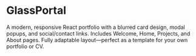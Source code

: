 # GlassPortal
A modern, responsive React portfolio with a blurred card design, modal popups, and social/contact links. Includes Welcome, Home, Projects, and About pages. Fully adaptable layout—perfect as a template for your own portfolio or CV.
